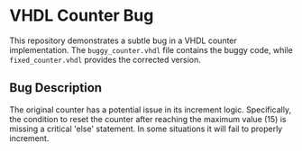# VHDL Counter Bug

This repository demonstrates a subtle bug in a VHDL counter implementation. The `buggy_counter.vhdl` file contains the buggy code, while `fixed_counter.vhdl` provides the corrected version.

## Bug Description

The original counter has a potential issue in its increment logic.  Specifically, the condition to reset the counter after reaching the maximum value (15) is missing a critical 'else' statement. In some situations it will fail to properly increment.